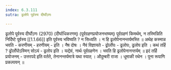 ```yaml
---
index: 6.3.111
sutra: ढ्रलोपे पूर्वस्य दीर्घोऽणः

---
```

 ढ्रलोपे पूर्वस्य दीर्घोऽणः (2970) (दीर्घाधिकरणम्) (पूर्वग्रहणप्रयोजनभाष्यम्) पूर्वग्रहणं किमर्थम्, न तस्मिन्निति निर्दिष्टे पूर्वस्य [[1.1.66]] इति पूर्वस्य भविष्यति ? न सिध्यति । न हि ढ्रलोपेनानन्तर्यमस्ति ॥ अथेह कस्मान्न भवति  -  करणीयम्  -  हरणीयम्  -  इति । नैष दोषः । नैवं विज्ञायते  -  ढ्रोर्लोपः  -  ढ्रलोपः, ढ्रलोप इति । कथं तर्हि ? ढ्रोर्लोपोऽस्मिन् सोऽयं  -  ढ्रलोप इति । यद्येवं, नार्थः पूर्वग्रहणेन । भवति हि ढ्रलोपेनानन्तर्यम् ॥ इदं तर्हि प्रयोजनम्  -  उत्तरपदे इति वर्तते, तेनानन्तर्यमात्रे यथा स्यात् । औदुम्बरी राजा । धूमाकी रथेन । पुना रूपाणि प्रकल्पयन् ॥ 